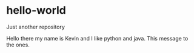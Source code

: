 # hello-world
Just another repository

Hello there my name is Kevin and I like python and java.
This message to the ones.
